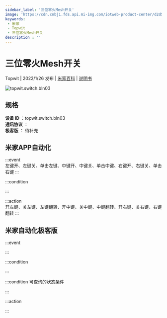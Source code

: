```yaml
---
sidebar_label: '三位零火Mesh开关'
image: 'https://cdn.cnbj1.fds.api.mi-img.com/iotweb-product-center/d2d5123134e8dd5021c6e88a90c35665_1639031776219.png?GalaxyAccessKeyId=AKVGLQWBOVIRQ3XLEW&Expires=9223372036854775807&Signature=Sr0haABr5JXDm796pzeA4l03ZgE='
keywords: 
 - 米家
 - Topwit
 - 三位零火Mesh开关
description : ''
---
```

# 三位零火Mesh开关

Topwit | 2022/1/26 发布 | [米家百科](https://home.mi.com/webapp/content/baike/product/index.html?model=topwit.switch.bln03) | [说明书](https://home.mi.com/views/introduction.html?model=topwit.switch.bln03&region=cn)

![topwit.switch.bln03](https://cdn.cnbj1.fds.api.mi-img.com/iotweb-product-center/d2d5123134e8dd5021c6e88a90c35665_1639031776219.png?GalaxyAccessKeyId=AKVGLQWBOVIRQ3XLEW&Expires=9223372036854775807&Signature=Sr0haABr5JXDm796pzeA4l03ZgE=)

## 规格  
> 
**设备 ID** ：topwit.switch.bln03  
**通讯协议** ：  
**极客版**  ： 待补充 


## 米家APP自动化  

:::event  
左键开、左键关、单击左键、中键开、中键关、单击中键、右键开、右键关、单击右键
:::

:::condition  

:::

:::action   
开左键、关左键、左键翻转、开中键、关中键、中键翻转、开右键、关右键、右键翻转
:::

## 米家自动化极客版  

:::event  

:::

:::condition  

:::

:::condition 可查询的状态条件  

:::

:::action  

:::

        
